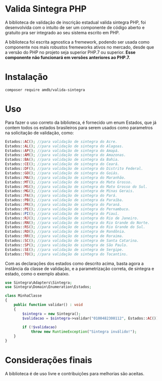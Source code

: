 # Valida Sintegra PHP

A biblioteca de validação de inscrição estadual valida sintegra PHP, foi desenvolvida com o intuito de ser um componente de código aberto e gratuito pra ser integrado ao seu sistema escrito em PHP.

A biblioteca foi escrita agnostica a fremework, podendo ser usada como componente nos mais robustos fremeworks ativos no mercado, desde que a versão do PHP no projeto seja superior PHP.7 ou superior. **Esse componente não funcionará em versões anteriores ao PHP.7.**

# Instalação

``` 
composer require amdb/valida-sintegra
```

# Uso
Para fazer o uso correto da biblioteca, é fornecido um enum Estados, que já contem todos os estados brasileiros para serem usados como parametros na solicitação de validação, como:

```php
Estados::AC(); //para validação de sintegra do Acre.
Estados::AL(); //para validação de sintegra do Alagoas.
Estados::AP(); //para validação de sintegra do Amapá.
Estados::AM(); //para validação de sintegra do Amazonas.
Estados::BA(); //para validação de sintegra da Bahia.
Estados::CE(); //para validação de sintegra do Ceará.
Estados::DF(); //para validação de sintegra do Distrito Federal.
Estados::GO(); //para validação de sintegra do Goiás.
Estados::MA(); //para validação de sintegra do Maranhão.
Estados::MT(); //para validação de sintegra do Mato Grosso.
Estados::MS(); //para validação de sintegra do Mato Grosso do Sul.
Estados::MG(); //para validação de sintegra de Minas Gerais.
Estados::PA(); //para validação de sintegra do Pará.
Estados::PB(); //para validação de sintegra da Paraíba.
Estados::PR(); //para validação de sintegra do Paraná.
Estados::PE(); //para validação de sintegra do Pernambuco.
Estados::PI(); //para validação de sintegra do Piauí.
Estados::RJ(); //para validação de sintegra do Rio de Janeiro.
Estados::RN(); //para validação de sintegra do Rio Grande do Norte.
Estados::RS(); //para validação de sintegra do Rio Grande do Sul.
Estados::RO(); //para validação de sintegra de Rondônia.
Estados::RR(); //para validação de sintegra de Roraima.
Estados::SC(); //para validação de sintegra de Santa Catarina.
Estados::SP(); //para validação de sintegra de São Paulo.
Estados::SE(); //para validação de sintegra de Sergipe.
Estados::TO(); //para validação de sintegra do Tocantins.

```
Com as declarações dos estados como descrito acima, basta agora a instância da classe de validação, e a parametrização correta, de sintegra e estado, como o exemplo abaixo.

```php
use Sintegra\Adapters\Sintegra;
use Sintegra\Domain\Enumeration\Estados;

class MinhaClasse 
{
	public function validar() : void
    {
        $sintegra = new Sintegra();
        $validacao = $sintegra->validar("0100482300112", Estados::AC());
        
        if (!$validacao)
        	throw new RuntimeException("Sintegra inválido!");
    }
}

```
# Considerações finais
A biblioteca é de uso livre e contribuições para melhorias são aceitas.



